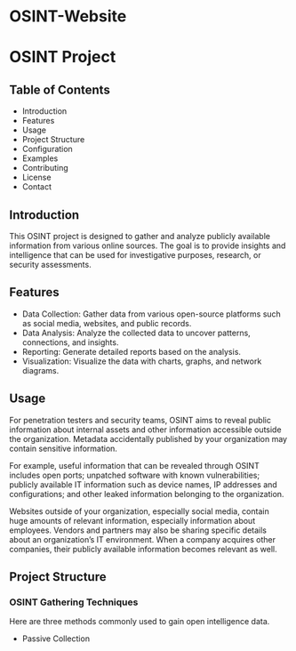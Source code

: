 # OSINT-Website

# OSINT Project

## Table of Contents
- Introduction
- Features
- Usage
- Project Structure
- Configuration
- Examples
- Contributing
- License
- Contact
## Introduction
This OSINT project is designed to gather and analyze publicly available information from various online sources. The goal is to provide insights and intelligence that can be used for investigative purposes, research, or security assessments.

## Features
- Data Collection: Gather data from various open-source platforms such as social media, websites, and public records.
- Data Analysis: Analyze the collected data to uncover patterns, connections, and insights.
- Reporting: Generate detailed reports based on the analysis.
- Visualization: Visualize the data with charts, graphs, and network diagrams.

## Usage

For penetration testers and security teams, OSINT aims to reveal public information about internal assets and other information accessible outside the organization. Metadata accidentally published by your organization may contain sensitive information.

For example, useful information that can be revealed through OSINT includes open ports; unpatched software with known vulnerabilities; publicly available IT information such as device names, IP addresses and configurations; and other leaked information belonging to the organization.

Websites outside of your organization, especially social media, contain huge amounts of relevant information, especially information about employees. Vendors and partners may also be sharing specific details about an organization’s IT environment. When a company acquires other companies, their publicly available information becomes relevant as well.

## Project Structure
### OSINT Gathering Techniques
Here are three methods commonly used to gain open intelligence data.

- Passive Collection
  
